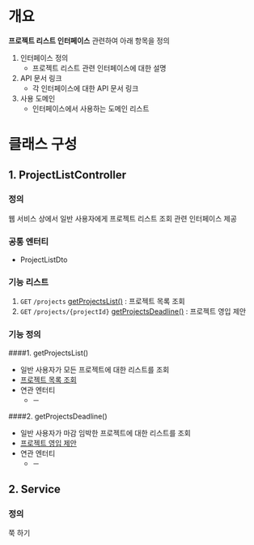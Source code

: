 # 개요
**프로젝트 리스트 인터페이스** 관련하여 아래 항목을 정의
1. 인터페이스 정의
    - 프로젝트 리스트 관련 인터페이스에 대한 설명
2. API 문서 링크
    - 각 인터페이스에 대한 API 문서 링크
3. 사용 도메인
    - 인터페이스에서 사용하는 도메인 리스트

# 클래스 구성
## 1. ProjectListController
### 정의
웹 서비스 상에서 일반 사용자에게 프로젝트 리스트 조회 관련 인터페이스 제공

### 공통 엔터티
- ProjectListDto

### 기능 리스트
1. `GET` `/projects` [getProjectsList()](####1.-getprojectslist()) : 프로젝트 목록 조회
2. `GET` `/projects/{projectId}` [getProjectsDeadline()](####1.-getprojectsdeadline()) : 프로젝트 영입 제안

### 기능 정의
####1. getProjectsList()
  - 일반 사용자가 모든 프로젝트에 대한 리스트를 조회
  - [프로젝트 목록 조회](http://34.105.29.115:8080/docs/index.html#resourcesProjectList "해당 API 문서로 이동")
  - 연관 엔터티
      - －

####2. getProjectsDeadline()
  - 일반 사용자가 마감 임박한 프로젝트에 대한 리스트를 조회
  - [프로젝트 영입 제안](http://34.105.29.115:8080/docs/index.html#resourcesDeadlineProjectList "해당 API 문서로 이동")
  - 연관 엔터티
      - －

## 2. Service
### 정의
쭉 하기